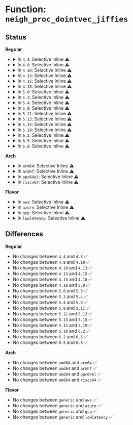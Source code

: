 # Function: <code>neigh_proc_dointvec_jiffies</code>

## Status
<b>Regular</b>
<ul>
<li>
<details>
<summary>In <code>4.4</code>: Selective Inline ⚠️</summary>

```c
int neigh_proc_dointvec_jiffies(struct ctl_table *ctl, int write, void *buffer, size_t *lenp, loff_t *ppos);
```

**Collision:** Unique Global

**Inline:** Selective

**Transformation:** False

**Instances:**

```
In net/core/neighbour.c (ffffffff81724df0)
Location: net/core/neighbour.c:2956
Inline: True
Inline callers:
  - net/core/neighbour.c:neigh_proc_base_reachable_time
Direct callers:
  - net/ipv6/ndisc.c:ndisc_ifinfo_sysctl_change
```
**Symbols:**

```
ffffffff81724df0-ffffffff81724e21: neigh_proc_dointvec_jiffies (STB_GLOBAL)
```
</details>
</li>
<li>
<details>
<summary>In <code>4.8</code>: Selective Inline ⚠️</summary>

```c
int neigh_proc_dointvec_jiffies(struct ctl_table *ctl, int write, void *buffer, size_t *lenp, loff_t *ppos);
```

**Collision:** Unique Global

**Inline:** Selective

**Transformation:** False

**Instances:**

```
In net/core/neighbour.c (ffffffff8178f318)
Location: net/core/neighbour.c:2959
Inline: True
Inline callers:
  - net/core/neighbour.c:neigh_proc_base_reachable_time
Direct callers:
  - net/ipv6/ndisc.c:ndisc_ifinfo_sysctl_change
```
**Symbols:**

```
ffffffff8178e8c0-ffffffff8178e8f1: neigh_proc_dointvec_jiffies (STB_GLOBAL)
```
</details>
</li>
<li>
<details>
<summary>In <code>4.10</code>: Selective Inline ⚠️</summary>

```c
int neigh_proc_dointvec_jiffies(struct ctl_table *ctl, int write, void *buffer, size_t *lenp, loff_t *ppos);
```

**Collision:** Unique Global

**Inline:** Selective

**Transformation:** False

**Instances:**

```
In net/core/neighbour.c (ffffffff817bcbc8)
Location: net/core/neighbour.c:2957
Inline: True
Inline callers:
  - net/core/neighbour.c:neigh_proc_base_reachable_time
Direct callers:
  - net/ipv6/ndisc.c:ndisc_ifinfo_sysctl_change
```
**Symbols:**

```
ffffffff817bc190-ffffffff817bc1c1: neigh_proc_dointvec_jiffies (STB_GLOBAL)
```
</details>
</li>
<li>
<details>
<summary>In <code>4.13</code>: Selective Inline ⚠️</summary>

```c
int neigh_proc_dointvec_jiffies(struct ctl_table *ctl, int write, void *buffer, size_t *lenp, loff_t *ppos);
```

**Collision:** Unique Global

**Inline:** Selective

**Transformation:** False

**Instances:**

```
In net/core/neighbour.c (ffffffff817db28a)
Location: net/core/neighbour.c:3008
Inline: True
Inline callers:
  - net/core/neighbour.c:neigh_proc_base_reachable_time
Direct callers:
  - net/ipv6/ndisc.c:ndisc_ifinfo_sysctl_change
```
**Symbols:**

```
ffffffff817da840-ffffffff817da871: neigh_proc_dointvec_jiffies (STB_GLOBAL)
```
</details>
</li>
<li>
<details>
<summary>In <code>4.15</code>: Selective Inline ⚠️</summary>

```c
int neigh_proc_dointvec_jiffies(struct ctl_table *ctl, int write, void *buffer, size_t *lenp, loff_t *ppos);
```

**Collision:** Unique Global

**Inline:** Selective

**Transformation:** False

**Instances:**

```
In net/core/neighbour.c (ffffffff81855a4a)
Location: net/core/neighbour.c:3008
Inline: True
Inline callers:
  - net/core/neighbour.c:neigh_proc_base_reachable_time
Direct callers:
  - net/ipv6/ndisc.c:ndisc_ifinfo_sysctl_change
```
**Symbols:**

```
ffffffff81854fe0-ffffffff81855011: neigh_proc_dointvec_jiffies (STB_GLOBAL)
```
</details>
</li>
<li>
<details>
<summary>In <code>4.18</code>: Selective Inline ⚠️</summary>

```c
int neigh_proc_dointvec_jiffies(struct ctl_table *ctl, int write, void *buffer, size_t *lenp, loff_t *ppos);
```

**Collision:** Unique Global

**Inline:** Selective

**Transformation:** False

**Instances:**

```
In net/core/neighbour.c (ffffffff818a0ff8)
Location: net/core/neighbour.c:3011
Inline: True
Inline callers:
  - net/core/neighbour.c:neigh_proc_base_reachable_time
Direct callers:
  - net/ipv6/ndisc.c:ndisc_ifinfo_sysctl_change
```
**Symbols:**

```
ffffffff818a0570-ffffffff818a05a1: neigh_proc_dointvec_jiffies (STB_GLOBAL)
```
</details>
</li>
<li>
<details>
<summary>In <code>5.0</code>: Selective Inline ⚠️</summary>

```c
int neigh_proc_dointvec_jiffies(struct ctl_table *ctl, int write, void *buffer, size_t *lenp, loff_t *ppos);
```

**Collision:** Unique Global

**Inline:** Selective

**Transformation:** False

**Instances:**

```
In net/core/neighbour.c (ffffffff818c3868)
Location: net/core/neighbour.c:3437
Inline: True
Inline callers:
  - net/core/neighbour.c:neigh_proc_base_reachable_time
Direct callers:
  - net/ipv6/ndisc.c:ndisc_ifinfo_sysctl_change
```
**Symbols:**

```
ffffffff818c2ef0-ffffffff818c2f21: neigh_proc_dointvec_jiffies (STB_GLOBAL)
```
</details>
</li>
<li>
<details>
<summary>In <code>5.3</code>: Selective Inline ⚠️</summary>

```c
int neigh_proc_dointvec_jiffies(struct ctl_table *ctl, int write, void *buffer, size_t *lenp, loff_t *ppos);
```

**Collision:** Unique Global

**Inline:** Selective

**Transformation:** False

**Instances:**

```
In net/core/neighbour.c (ffffffff81910984)
Location: net/core/neighbour.c:3470
Inline: True
Inline callers:
  - net/core/neighbour.c:neigh_proc_base_reachable_time
Direct callers:
  - net/ipv6/ndisc.c:ndisc_ifinfo_sysctl_change
```
**Symbols:**

```
ffffffff81910870-ffffffff819108a3: neigh_proc_dointvec_jiffies (STB_GLOBAL)
```
</details>
</li>
<li>
<details>
<summary>In <code>5.4</code>: Selective Inline ⚠️</summary>

```c
int neigh_proc_dointvec_jiffies(struct ctl_table *ctl, int write, void *buffer, size_t *lenp, loff_t *ppos);
```

**Collision:** Unique Global

**Inline:** Selective

**Transformation:** False

**Instances:**

```
In net/core/neighbour.c (ffffffff81942ff4)
Location: net/core/neighbour.c:3467
Inline: True
Inline callers:
  - net/core/neighbour.c:neigh_proc_base_reachable_time
Direct callers:
  - net/ipv6/ndisc.c:ndisc_ifinfo_sysctl_change
```
**Symbols:**

```
ffffffff81942ee0-ffffffff81942f13: neigh_proc_dointvec_jiffies (STB_GLOBAL)
```
</details>
</li>
<li>
<details>
<summary>In <code>5.8</code>: Selective Inline ⚠️</summary>

```c
int neigh_proc_dointvec_jiffies(struct ctl_table *ctl, int write, void *buffer, size_t *lenp, loff_t *ppos);
```

**Collision:** Unique Global

**Inline:** Selective

**Transformation:** False

**Instances:**

```
In net/core/neighbour.c (ffffffff81a13734)
Location: net/core/neighbour.c:3472
Inline: True
Inline callers:
  - net/core/neighbour.c:neigh_proc_base_reachable_time
Direct callers:
  - net/ipv6/ndisc.c:ndisc_ifinfo_sysctl_change
```
**Symbols:**

```
ffffffff81a13460-ffffffff81a13493: neigh_proc_dointvec_jiffies (STB_GLOBAL)
```
</details>
</li>
<li>
<details>
<summary>In <code>5.11</code>: Selective Inline ⚠️</summary>

```c
int neigh_proc_dointvec_jiffies(struct ctl_table *ctl, int write, void *buffer, size_t *lenp, loff_t *ppos);
```

**Collision:** Unique Global

**Inline:** Selective

**Transformation:** False

**Instances:**

```
In net/core/neighbour.c (ffffffff81a13b14)
Location: net/core/neighbour.c:3474
Inline: True
Inline callers:
  - net/core/neighbour.c:neigh_proc_base_reachable_time
Direct callers:
  - net/ipv6/ndisc.c:ndisc_ifinfo_sysctl_change
```
**Symbols:**

```
ffffffff81a13840-ffffffff81a13873: neigh_proc_dointvec_jiffies (STB_GLOBAL)
```
</details>
</li>
<li>
<details>
<summary>In <code>5.13</code>: Selective Inline ⚠️</summary>

```c
int neigh_proc_dointvec_jiffies(struct ctl_table *ctl, int write, void *buffer, size_t *lenp, loff_t *ppos);
```

**Collision:** Unique Global

**Inline:** Selective

**Transformation:** False

**Instances:**

```
In net/core/neighbour.c (ffffffff819f9c4f)
Location: net/core/neighbour.c:3478
Inline: True
Inline callers:
  - net/core/neighbour.c:neigh_proc_base_reachable_time
Direct callers:
  - net/ipv6/ndisc.c:ndisc_ifinfo_sysctl_change
```
**Symbols:**

```
ffffffff819f9960-ffffffff819f9993: neigh_proc_dointvec_jiffies (STB_GLOBAL)
```
</details>
</li>
<li>
<details>
<summary>In <code>5.15</code>: Selective Inline ⚠️</summary>

```c
int neigh_proc_dointvec_jiffies(struct ctl_table *ctl, int write, void *buffer, size_t *lenp, loff_t *ppos);
```

**Collision:** Unique Global

**Inline:** Selective

**Transformation:** False

**Instances:**

```
In net/core/neighbour.c (ffffffff81aab6bf)
Location: net/core/neighbour.c:3486
Inline: True
Inline callers:
  - net/core/neighbour.c:neigh_proc_base_reachable_time
Direct callers:
  - net/ipv6/ndisc.c:ndisc_ifinfo_sysctl_change
```
**Symbols:**

```
ffffffff81aab3d0-ffffffff81aab403: neigh_proc_dointvec_jiffies (STB_GLOBAL)
```
</details>
</li>
<li>
<details>
<summary>In <code>5.19</code>: Selective Inline ⚠️</summary>

```c
int neigh_proc_dointvec_jiffies(struct ctl_table *ctl, int write, void *buffer, size_t *lenp, loff_t *ppos);
```

**Collision:** Unique Global

**Inline:** Selective

**Transformation:** False

**Instances:**

```
In net/core/neighbour.c (ffffffff81c23f59)
Location: net/core/neighbour.c:3590
Inline: True
Inline callers:
  - net/core/neighbour.c:neigh_proc_base_reachable_time
Direct callers:
  - net/ipv6/ndisc.c:ndisc_ifinfo_sysctl_change
```
**Symbols:**

```
ffffffff81c22d70-ffffffff81c22db0: neigh_proc_dointvec_jiffies (STB_GLOBAL)
```
</details>
</li>
<li>
<details>
<summary>In <code>6.2</code>: Selective Inline ⚠️</summary>

```c
int neigh_proc_dointvec_jiffies(struct ctl_table *ctl, int write, void *buffer, size_t *lenp, loff_t *ppos);
```

**Collision:** Unique Global

**Inline:** Selective

**Transformation:** False

**Instances:**

```
In net/core/neighbour.c (ffffffff81dd8dac)
Location: net/core/neighbour.c:3643
Inline: True
Inline callers:
  - net/core/neighbour.c:neigh_proc_base_reachable_time
Direct callers:
  - net/ipv6/ndisc.c:ndisc_ifinfo_sysctl_change
```
**Symbols:**

```
ffffffff81dd5d50-ffffffff81dd5d90: neigh_proc_dointvec_jiffies (STB_GLOBAL)
```
</details>
</li>
<li>
<details>
<summary>In <code>6.5</code>: Selective Inline ⚠️</summary>

```c
int neigh_proc_dointvec_jiffies(struct ctl_table *ctl, int write, void *buffer, size_t *lenp, loff_t *ppos);
```

**Collision:** Unique Global

**Inline:** Selective

**Transformation:** False

**Instances:**

```
In net/core/neighbour.c (ffffffff81e499bc)
Location: net/core/neighbour.c:3622
Inline: True
Inline callers:
  - net/core/neighbour.c:neigh_proc_base_reachable_time
Direct callers:
  - net/ipv6/ndisc.c:ndisc_ifinfo_sysctl_change
```
**Symbols:**

```
ffffffff81e46b90-ffffffff81e46bd0: neigh_proc_dointvec_jiffies (STB_GLOBAL)
```
</details>
</li>
<li>
<details>
<summary>In <code>6.8</code>: Selective Inline ⚠️</summary>

```c
int neigh_proc_dointvec_jiffies(struct ctl_table *ctl, int write, void *buffer, size_t *lenp, loff_t *ppos);
```

**Collision:** Unique Global

**Inline:** Selective

**Transformation:** False

**Instances:**

```
In net/core/neighbour.c (ffffffff81f086dc)
Location: net/core/neighbour.c:3634
Inline: True
Inline callers:
  - net/core/neighbour.c:neigh_proc_base_reachable_time
Direct callers:
  - net/ipv6/ndisc.c:ndisc_ifinfo_sysctl_change
```
**Symbols:**

```
ffffffff81f05850-ffffffff81f05890: neigh_proc_dointvec_jiffies (STB_GLOBAL)
```
</details>
</li>
</ul>
<b>Arch</b>
<ul>
<li>
<details>
<summary>In <code>arm64</code>: Selective Inline ⚠️</summary>

```c
int neigh_proc_dointvec_jiffies(struct ctl_table *ctl, int write, void *buffer, size_t *lenp, loff_t *ppos);
```

**Collision:** Unique Global

**Inline:** Selective

**Transformation:** False

**Instances:**

```
In net/core/neighbour.c (ffff800010be3b00)
Location: net/core/neighbour.c:3467
Inline: True
Inline callers:
  - net/core/neighbour.c:neigh_proc_base_reachable_time
Direct callers:
  - net/ipv6/ndisc.c:ndisc_ifinfo_sysctl_change
```
**Symbols:**

```
ffff800010be3948-ffff800010be39bc: neigh_proc_dointvec_jiffies (STB_GLOBAL)
```
</details>
</li>
<li>
<details>
<summary>In <code>armhf</code>: Selective Inline ⚠️</summary>

```c
int neigh_proc_dointvec_jiffies(struct ctl_table *ctl, int write, void *buffer, size_t *lenp, loff_t *ppos);
```

**Collision:** Unique Global

**Inline:** Selective

**Transformation:** False

**Instances:**

```
In net/core/neighbour.c (c0cfc908)
Location: net/core/neighbour.c:3467
Inline: True
Inline callers:
  - net/core/neighbour.c:neigh_proc_base_reachable_time
Direct callers:
  - net/ipv6/ndisc.c:ndisc_ifinfo_sysctl_change
```
**Symbols:**

```
c0cfc0ac-c0cfc0f4: neigh_proc_dointvec_jiffies (STB_GLOBAL)
```
</details>
</li>
<li>
<details>
<summary>In <code>ppc64el</code>: Selective Inline ⚠️</summary>

```c
int neigh_proc_dointvec_jiffies(struct ctl_table *ctl, int write, void *buffer, size_t *lenp, loff_t *ppos);
```

**Collision:** Unique Global

**Inline:** Selective

**Transformation:** False

**Instances:**

```
In net/core/neighbour.c (c000000000cc3d80)
Location: net/core/neighbour.c:3467
Inline: True
Inline callers:
  - net/core/neighbour.c:neigh_proc_base_reachable_time
Direct callers:
  - net/ipv6/ndisc.c:ndisc_ifinfo_sysctl_change
```
**Symbols:**

```
c000000000cc3440-c000000000cc34a8: neigh_proc_dointvec_jiffies (STB_GLOBAL)
```
</details>
</li>
<li>
<details>
<summary>In <code>riscv64</code>: Selective Inline ⚠️</summary>

```c
int neigh_proc_dointvec_jiffies(struct ctl_table *ctl, int write, void *buffer, size_t *lenp, loff_t *ppos);
```

**Collision:** Unique Global

**Inline:** Selective

**Transformation:** False

**Instances:**

```
In net/core/neighbour.c (ffffffe00076862c)
Location: net/core/neighbour.c:3467
Inline: True
Inline callers:
  - net/core/neighbour.c:neigh_proc_base_reachable_time
Direct callers:
  - net/ipv6/ndisc.c:ndisc_ifinfo_sysctl_change
```
**Symbols:**

```
ffffffe000767edc-ffffffe000767f36: neigh_proc_dointvec_jiffies (STB_GLOBAL)
```
</details>
</li>
</ul>
<b>Flavor</b>
<ul>
<li>
<details>
<summary>In <code>aws</code>: Selective Inline ⚠️</summary>

```c
int neigh_proc_dointvec_jiffies(struct ctl_table *ctl, int write, void *buffer, size_t *lenp, loff_t *ppos);
```

**Collision:** Unique Global

**Inline:** Selective

**Transformation:** False

**Instances:**

```
In net/core/neighbour.c (ffffffff818e2fc4)
Location: net/core/neighbour.c:3467
Inline: True
Inline callers:
  - net/core/neighbour.c:neigh_proc_base_reachable_time
Direct callers:
  - net/ipv6/ndisc.c:ndisc_ifinfo_sysctl_change
```
**Symbols:**

```
ffffffff818e2eb0-ffffffff818e2ee3: neigh_proc_dointvec_jiffies (STB_GLOBAL)
```
</details>
</li>
<li>
<details>
<summary>In <code>azure</code>: Selective Inline ⚠️</summary>

```c
int neigh_proc_dointvec_jiffies(struct ctl_table *ctl, int write, void *buffer, size_t *lenp, loff_t *ppos);
```

**Collision:** Unique Global

**Inline:** Selective

**Transformation:** False

**Instances:**

```
In net/core/neighbour.c (ffffffff8189ce04)
Location: net/core/neighbour.c:3467
Inline: True
Inline callers:
  - net/core/neighbour.c:neigh_proc_base_reachable_time
Direct callers:
  - net/ipv6/ndisc.c:ndisc_ifinfo_sysctl_change
```
**Symbols:**

```
ffffffff8189ccf0-ffffffff8189cd23: neigh_proc_dointvec_jiffies (STB_GLOBAL)
```
</details>
</li>
<li>
<details>
<summary>In <code>gcp</code>: Selective Inline ⚠️</summary>

```c
int neigh_proc_dointvec_jiffies(struct ctl_table *ctl, int write, void *buffer, size_t *lenp, loff_t *ppos);
```

**Collision:** Unique Global

**Inline:** Selective

**Transformation:** False

**Instances:**

```
In net/core/neighbour.c (ffffffff81933ff4)
Location: net/core/neighbour.c:3467
Inline: True
Inline callers:
  - net/core/neighbour.c:neigh_proc_base_reachable_time
Direct callers:
  - net/ipv6/ndisc.c:ndisc_ifinfo_sysctl_change
```
**Symbols:**

```
ffffffff81933ee0-ffffffff81933f13: neigh_proc_dointvec_jiffies (STB_GLOBAL)
```
</details>
</li>
<li>
<details>
<summary>In <code>lowlatency</code>: Selective Inline ⚠️</summary>

```c
int neigh_proc_dointvec_jiffies(struct ctl_table *ctl, int write, void *buffer, size_t *lenp, loff_t *ppos);
```

**Collision:** Unique Global

**Inline:** Selective

**Transformation:** False

**Instances:**

```
In net/core/neighbour.c (ffffffff81955704)
Location: net/core/neighbour.c:3467
Inline: True
Inline callers:
  - net/core/neighbour.c:neigh_proc_base_reachable_time
Direct callers:
  - net/ipv6/ndisc.c:ndisc_ifinfo_sysctl_change
```
**Symbols:**

```
ffffffff819555f0-ffffffff81955623: neigh_proc_dointvec_jiffies (STB_GLOBAL)
```
</details>
</li>
</ul>

## Differences
<b>Regular</b>
<ul>
<li>
No changes between <code>4.4</code> and <code>4.8</code> ✅
</li>
<li>
No changes between <code>4.8</code> and <code>4.10</code> ✅
</li>
<li>
No changes between <code>4.10</code> and <code>4.13</code> ✅
</li>
<li>
No changes between <code>4.13</code> and <code>4.15</code> ✅
</li>
<li>
No changes between <code>4.15</code> and <code>4.18</code> ✅
</li>
<li>
No changes between <code>4.18</code> and <code>5.0</code> ✅
</li>
<li>
No changes between <code>5.0</code> and <code>5.3</code> ✅
</li>
<li>
No changes between <code>5.3</code> and <code>5.4</code> ✅
</li>
<li>
No changes between <code>5.4</code> and <code>5.8</code> ✅
</li>
<li>
No changes between <code>5.8</code> and <code>5.11</code> ✅
</li>
<li>
No changes between <code>5.11</code> and <code>5.13</code> ✅
</li>
<li>
No changes between <code>5.13</code> and <code>5.15</code> ✅
</li>
<li>
No changes between <code>5.15</code> and <code>5.19</code> ✅
</li>
<li>
No changes between <code>5.19</code> and <code>6.2</code> ✅
</li>
<li>
No changes between <code>6.2</code> and <code>6.5</code> ✅
</li>
<li>
No changes between <code>6.5</code> and <code>6.8</code> ✅
</li>
</ul>
<b>Arch</b>
<ul>
<li>
No changes between <code>amd64</code> and <code>arm64</code> ✅
</li>
<li>
No changes between <code>amd64</code> and <code>armhf</code> ✅
</li>
<li>
No changes between <code>amd64</code> and <code>ppc64el</code> ✅
</li>
<li>
No changes between <code>amd64</code> and <code>riscv64</code> ✅
</li>
</ul>
<b>Flavor</b>
<ul>
<li>
No changes between <code>generic</code> and <code>aws</code> ✅
</li>
<li>
No changes between <code>generic</code> and <code>azure</code> ✅
</li>
<li>
No changes between <code>generic</code> and <code>gcp</code> ✅
</li>
<li>
No changes between <code>generic</code> and <code>lowlatency</code> ✅
</li>
</ul>
